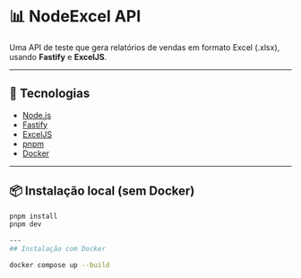 # 📊 NodeExcel API

Uma API de teste que gera relatórios de vendas em formato Excel (.xlsx), usando **Fastify** e **ExcelJS**.

---

## 🚀 Tecnologias

- [Node.js](https://nodejs.org)
- [Fastify](https://fastify.dev/)
- [ExcelJS](https://github.com/exceljs/exceljs)
- [pnpm](https://pnpm.io/)
- [Docker](https://www.docker.com/)

---

## 📦 Instalação local (sem Docker)

```bash
pnpm install
pnpm dev

---
## Instalação com Docker

docker compose up --build

